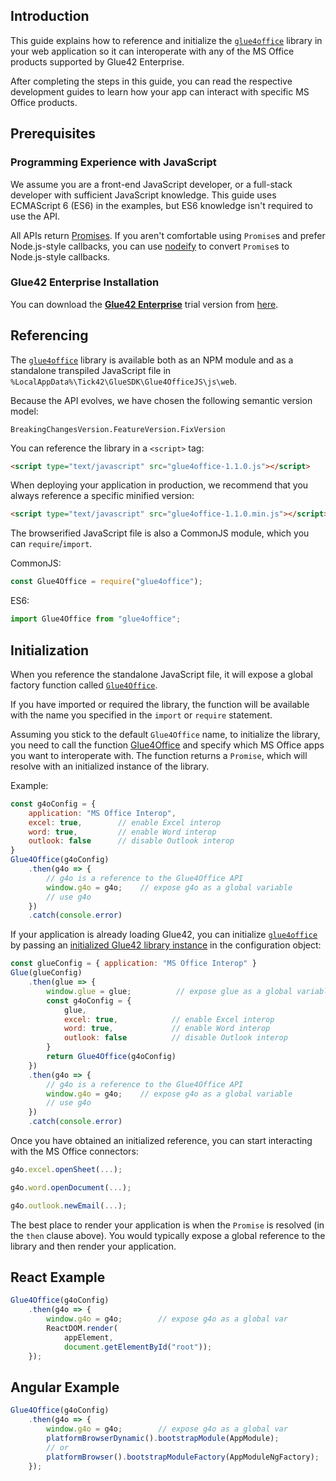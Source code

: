 ## Introduction

This guide explains how to reference and initialize the [`glue4office`](../../../../reference/glue4office/latest/glue4office/index.html) library in your web application so it can interoperate with any of the MS Office products supported by Glue42 Enterprise.

After completing the steps in this guide, you can read the respective development guides to learn how your app can interact with specific MS Office products.

## Prerequisites

### Programming Experience with JavaScript

We assume you are a front-end JavaScript developer, or a full-stack developer with sufficient JavaScript knowledge. This guide uses ECMAScript 6 (ES6) in the examples, but ES6 knowledge isn't required to use the API.

All APIs return [Promises](https://developer.mozilla.org/en-US/docs/Web/JavaScript/Reference/Global_Objects/Promise). If you aren't comfortable using `Promise`s and prefer Node.js-style callbacks, you can use [nodeify](https://github.com/then/nodeify) to convert `Promise`s to Node.js-style callbacks.

### Glue42 Enterprise Installation

You can download the [**Glue42 Enterprise**](https://glue42.com/enterprise/) trial version from [here](https://glue42.com/free-trial/).

## Referencing

The [`glue4office`](../../../../reference/glue4office/latest/glue4office/index.html) library is available both as an NPM module and as a standalone transpiled JavaScript file in `%LocalAppData%\Tick42\GlueSDK\Glue4OfficeJS\js\web`.

Because the API evolves, we have chosen the following semantic version model:

`BreakingChangesVersion.FeatureVersion.FixVersion`


You can reference the library in a `<script>` tag:

```html
<script type="text/javascript" src="glue4office-1.1.0.js"></script>
```

When deploying your application in production, we recommend that you always reference a specific minified version:

```html
<script type="text/javascript" src="glue4office-1.1.0.min.js"></script>
```

The browserified JavaScript file is also a CommonJS module, which you can `require`/`import`.

CommonJS:

```javascript
const Glue4Office = require("glue4office");
```

ES6:

```javascript
import Glue4Office from "glue4office";
```

## Initialization

When you reference the standalone JavaScript file, it will expose a global factory function called [`Glue4Office`](../../../../reference/glue4office/latest/glue4office/index.html#Glue4Office).

If you have imported or required the library, the function will be available with the name you specified in the `import` or `require` statement.

Assuming you stick to the default `Glue4Office` name, to initialize the library, you need to call the function [Glue4Office](../../../../reference/glue4office/latest/glue4office/index.html#Glue4Office) and specify which MS Office apps you want to interoperate with. The function returns a `Promise`, which will resolve with an initialized instance of the library.

Example:

```javascript
const g4oConfig = {
    application: "MS Office Interop",
    excel: true,        // enable Excel interop
    word: true,         // enable Word interop
    outlook: false      // disable Outlook interop
}
Glue4Office(g4oConfig)
    .then(g4o => {
        // g4o is a reference to the Glue4Office API
        window.g4o = g4o;    // expose g4o as a global variable
        // use g4o
    })
    .catch(console.error)
```

If your application is already loading Glue42, you can initialize [`glue4office`](../../../../reference/glue4office/latest/glue4office/index.html) by passing an [initialized Glue42 library instance](../../../../getting-started/how-to/glue42-enable-your-app/javascript/index.html) in the configuration object:

```javascript
const glueConfig = { application: "MS Office Interop" }
Glue(glueConfig)
    .then(glue => {
        window.glue = glue;          // expose glue as a global variable
        const g4oConfig = {
            glue,
            excel: true,            // enable Excel interop
            word: true,             // enable Word interop
            outlook: false          // disable Outlook interop
        }
        return Glue4Office(g4oConfig)
    })
    .then(g4o => {
        // g4o is a reference to the Glue4Office API
        window.g4o = g4o;    // expose g4o as a global variable
        // use g4o
    })
    .catch(console.error)
```

Once you have obtained an initialized reference, you can start interacting with the MS Office connectors:

```javascript
g4o.excel.openSheet(...);

g4o.word.openDocument(...);

g4o.outlook.newEmail(...);
```

The best place to render your application is when the `Promise` is resolved (in the `then` clause above). You would typically expose a global reference to the library and then render your application.

## React Example

```javascript
Glue4Office(g4oConfig)
    .then(g4o => {
        window.g4o = g4o;        // expose g4o as a global var
        ReactDOM.render(
            appElement,
            document.getElementById("root"));
    });
```

## Angular Example

```javascript
Glue4Office(g4oConfig)
    .then(g4o => {
        window.g4o = g4o;        // expose g4o as a global var
        platformBrowserDynamic().bootstrapModule(AppModule);
        // or
        platformBrowser().bootstrapModuleFactory(AppModuleNgFactory);
    });
```